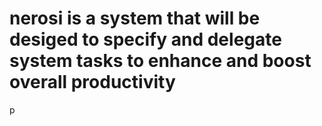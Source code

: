 # nerosi is a system that will be desiged to specify and delegate system tasks to enhance and boost overall productivity

p
